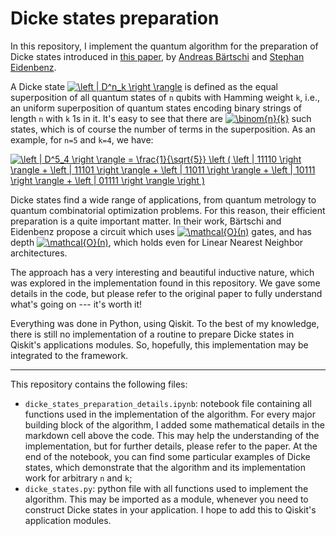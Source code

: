 # Dicke states preparation

In this repository, I implement the quantum algorithm for the preparation of Dicke states introduced in [this paper](https://arxiv.org/pdf/1904.07358.pdf), by [Andreas Bärtschi](https://scholar.google.ch/citations?user=84KL6GkAAAAJ&hl=en) and [Stephan Eidenbenz](https://scholar.google.com/citations?user=nh2EfKkAAAAJ&hl=en).

A Dicke state <a href="https://www.codecogs.com/eqnedit.php?latex=\inline&space;\left&space;|&space;D^n_k&space;\right&space;\rangle" target="_blank"><img src="https://latex.codecogs.com/gif.latex?\inline&space;\left&space;|&space;D^n_k&space;\right&space;\rangle" title="\left | D^n_k \right \rangle" /></a> is defined as the equal superposition of all quantum states of `n` qubits with Hamming weight `k`, i.e., an uniform superposition of quantum states encoding binary strings of length `n` with `k` 1s in it. It's easy to see that there are <a href="https://www.codecogs.com/eqnedit.php?latex=\inline&space;\binom{n}{k}" target="_blank"><img src="https://latex.codecogs.com/gif.latex?\inline&space;\binom{n}{k}" title="\binom{n}{k}" /></a> such states, which is of course the number of terms in the superposition. As an example, for `n=5` and `k=4`, we have:

<a href="https://www.codecogs.com/eqnedit.php?latex=\left&space;|&space;D^5_4&space;\right&space;\rangle&space;=&space;\frac{1}{\sqrt{5}}&space;\left&space;(&space;\left&space;|&space;11110&space;\right&space;\rangle&space;&plus;&space;\left&space;|&space;11101&space;\right&space;\rangle&space;&plus;&space;\left&space;|&space;11011&space;\right&space;\rangle&space;&plus;&space;\left&space;|&space;10111&space;\right&space;\rangle&space;&plus;&space;\left&space;|&space;01111&space;\right&space;\rangle&space;\right&space;)" target="_blank"><img src="https://latex.codecogs.com/gif.latex?\left&space;|&space;D^5_4&space;\right&space;\rangle&space;=&space;\frac{1}{\sqrt{5}}&space;\left&space;(&space;\left&space;|&space;11110&space;\right&space;\rangle&space;&plus;&space;\left&space;|&space;11101&space;\right&space;\rangle&space;&plus;&space;\left&space;|&space;11011&space;\right&space;\rangle&space;&plus;&space;\left&space;|&space;10111&space;\right&space;\rangle&space;&plus;&space;\left&space;|&space;01111&space;\right&space;\rangle&space;\right&space;)" title="\left | D^5_4 \right \rangle = \frac{1}{\sqrt{5}} \left ( \left | 11110 \right \rangle + \left | 11101 \right \rangle + \left | 11011 \right \rangle + \left | 10111 \right \rangle + \left | 01111 \right \rangle \right )" /></a>

Dicke states find a wide range of applications, from quantum metrology to quantum combinatorial optimization problems. For this reason, their efficient preparation is a quite important matter. In their work, Bärtschi and Eidenbenz propose a circuit which uses <a href="https://www.codecogs.com/eqnedit.php?latex=\inline&space;\mathcal{O}(n)" target="_blank"><img src="https://latex.codecogs.com/gif.latex?\inline&space;\mathcal{O}(kn)" title="\mathcal{O}(n)" /></a> gates, and has depth <a href="https://www.codecogs.com/eqnedit.php?latex=\inline&space;\mathcal{O}(n)" target="_blank"><img src="https://latex.codecogs.com/gif.latex?\inline&space;\mathcal{O}(n)" title="\mathcal{O}(n)" /></a>, which holds even for Linear Nearest Neighbor architectures. 

The approach has a very interesting and beautiful inductive nature, which was explored in the implementation found in this repository. We gave some details in the code, but please refer to the original paper to fully understand what's going on --- it's worth it!

Everything was done in Python, using Qiskit. To the best of my knowledge, there is still no implementation of a routine to prepare Dicke states in Qiskit's applications modules. So, hopefully, this implementation may be integrated to the framework.

________

This repository contains the following files:

- `dicke_states_preparation_details.ipynb`: notebook file containing all functions used in the implementation of the algorithm. For every major building block of the algorithm, I added some mathematical details in the markdown cell above the code. This may help the understanding of the implementation, but for further details, please refer to the paper. At the end of the notebook, you can find some particular examples of Dicke states, which demonstrate that the algorithm and its implementation work for arbitrary `n` and `k`;
- `dicke_states.py`: python file with all functions used to implement the algorithm. This may be imported as a module, whenever you need to construct Dicke states in your application. I hope to add this to Qiskit's application modules.
